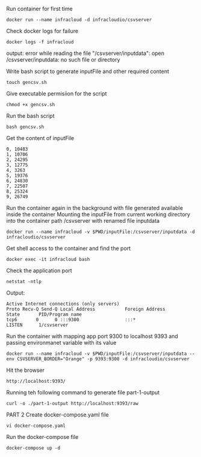 Run container for first time
```
docker run --name infracloud -d infracloudio/csvserver
```

Check docker logs for failure
```
docker logs -f infracloud
```
 output: error while reading the file "/csvserver/inputdata": open /csvserver/inputdata: no such file or directory 

Write bash script to generate inputFile and other required content
```
touch gencsv.sh
```

Give executable permisiion for the script
```
chmod +x gencsv.sh
```

Run the bash script
```
bash gencsv.sh
```

Get the content of inputFile
```
0, 10483
1, 10706
2, 24295
3, 12775
4, 3263
5, 19376
6, 24830
7, 22507
8, 25324
9, 26749
```

Run the container again in the background with file generated  available inside the container
Mounting the inputFile from current working directory into the container path /csvserver with renamed file inputdata
```
docker run --name infracloud -v $PWD/inputFile:/csvserver/inputdata -d infracloudio/csvserver
```

Get shell access to the container and find the port
```
docker exec -it infracloud bash
```

Check the application port
```
netstat -ntlp
```

Output:
```
Active Internet connections (only servers)
Proto Recv-Q Send-Q Local Address           Foreign Address         State       PID/Program name
tcp6       0      0 :::9300                 :::*                    LISTEN      1/csvserver
```

Run the container with mapping app port 9300 to localhost 9393 and passing environmanet variable with its value
```
docker run --name infracloud -v $PWD/inputFile:/csvserver/inputdata --env CSVSERVER_BORDER="Orange" -p 9393:9300 -d infracloudio/csvserver
```

Hit the browser
```
http://localhost:9393/
```
Running teh following command to generate file part-1-output
```
curl -o ./part-1-output http://localhost:9393/raw
```

PART 2
Create docker-compose.yaml file
```
vi docker-compose.yaml
```
Run the docker-compose file
```
docker-compose up -d
```


